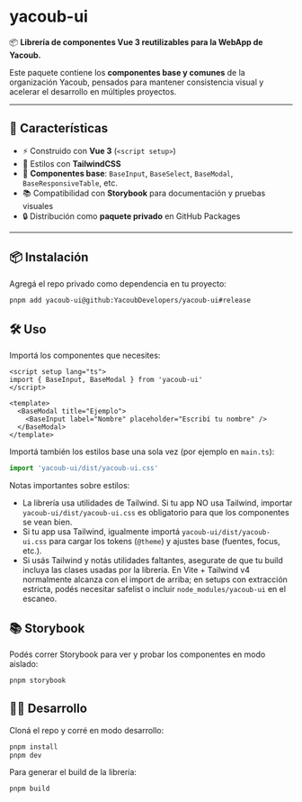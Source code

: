 # yacoub-ui

📦 **Librería de componentes Vue 3 reutilizables para la WebApp de Yacoub.**

Este paquete contiene los **componentes base y comunes** de la organización Yacoub, pensados para mantener consistencia visual y acelerar el desarrollo en múltiples proyectos.

---

## 🚀 Características

- ⚡ Construido con **Vue 3** (`<script setup>`)
- 🎨 Estilos con **TailwindCSS**
- 🧩 **Componentes base**: `BaseInput`, `BaseSelect`, `BaseModal`, `BaseResponsiveTable`, etc.
- 📚 Compatibilidad con **Storybook** para documentación y pruebas visuales
- 🔒 Distribución como **paquete privado** en GitHub Packages

---

## 📦 Instalación

Agregá el repo privado como dependencia en tu proyecto:

```bash
pnpm add yacoub-ui@github:YacoubDevelopers/yacoub-ui#release
```

## 🛠 Uso

Importá los componentes que necesites:

```vue
<script setup lang="ts">
import { BaseInput, BaseModal } from 'yacoub-ui'
</script>

<template>
  <BaseModal title="Ejemplo">
    <BaseInput label="Nombre" placeholder="Escribí tu nombre" />
  </BaseModal>
</template>
```

Importá también los estilos base una sola vez (por ejemplo en `main.ts`):

```ts
import 'yacoub-ui/dist/yacoub-ui.css'
```

Notas importantes sobre estilos:
- La librería usa utilidades de Tailwind. Si tu app NO usa Tailwind, importar `yacoub-ui/dist/yacoub-ui.css` es obligatorio para que los componentes se vean bien.
- Si tu app usa Tailwind, igualmente importá `yacoub-ui/dist/yacoub-ui.css` para cargar los tokens (`@theme`) y ajustes base (fuentes, focus, etc.).
- Si usás Tailwind y notás utilidades faltantes, asegurate de que tu build incluya las clases usadas por la librería. En Vite + Tailwind v4 normalmente alcanza con el import de arriba; en setups con extracción estricta, podés necesitar safelist o incluir `node_modules/yacoub-ui` en el escaneo.

## 📚 Storybook

Podés correr Storybook para ver y probar los componentes en modo aislado:

```bash
pnpm storybook
```

## 👨‍💻 Desarrollo

Cloná el repo y corré en modo desarrollo:

```bash
pnpm install
pnpm dev
```

Para generar el build de la librería:

```bash
pnpm build
```
